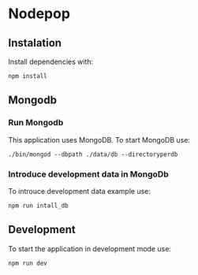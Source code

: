 # Nodepop

## Instalation

Install dependencies with:

```shell 
npm install
```

## Mongodb

### Run Mongodb

This application uses MongoDB. To start MongoDB use:

```shell
./bin/mongod --dbpath ./data/db --directoryperdb

```

### Introduce development data in MongoDb

To introuce development data example use:

```shell
npm run intall_db
```

## Development

To start the application in development mode use:

```shell
npm run dev
```


